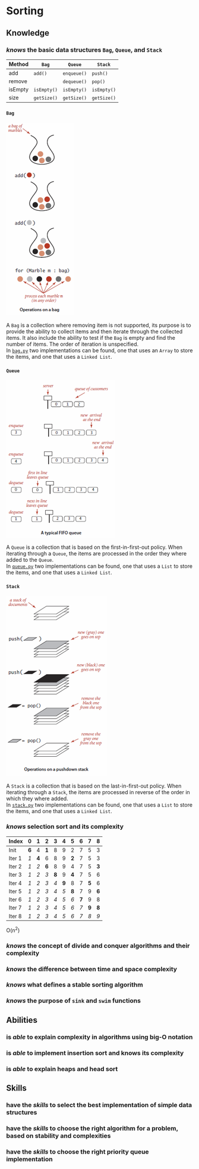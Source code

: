 # Sorting

## Knowledge

### _knows_ the basic data structures `Bag`, `Queue`, and `Stack`

| Method  | `Bag`       | `Queue`     | `Stack`     |
|---------|-------------|-------------|-------------|
| add     | `add()`     | `enqueue()` | `push()`    |
| remove  |             | `dequeue()` | `pop()`     |
| isEmpty | `isEmpty()` | `isEmpty()` | `isEmpty()` |
| size    | `getSize()` | `getSize()` | `getSize()` |

#### `Bag`

![Operations on a `Bag`](../images/Operations_on_a_bag.PNG)

A `Bag` is a collection where removing item is not supported, its purpose is to provide the ability to collect items
and then iterate through the collected items. It also include the ability to test if the `Bag` is empty and find the
number of items. The order of iteration is unspecified.  
In [`bag.py`](Implementations/bag.py) two implementations can be found, one that uses an `Array` to store the items,
and one that uses a `Linked List`.

#### `Queue`

![A typical FIFO `Queue`](../images/A_typical_FIFO_queue.PNG)

A `Queue` is a collection that is based on the first-in-first-out policy. When iterating through a `Queue`, the items
are processed in the order they where added to the `Queue`.  
In [`queue.py`](Implementations/queue.py) two implementations can be found, one that uses a `List` to store the items,
and one that uses a `Linked List`.

#### `Stack`

![Operations on a pushdown `Stack`](../images/Operations_on_a_pushdown_stack.PNG)

A `Stack` is a collection that is based on the last-in-first-out policy. When iterating through a `Stack`, the items
are processed in reverse of the order in which they where added.  
In [`stack.py`](Implementations/stack.py) two implementations can be found, one that uses a `List` to store the items,
and one that uses a `Linked List`.

### _knows_ selection sort and its complexity

| Index  |   0   |   1   |   2   |   3   |   4   |   5   |   6   |   7   |   8   |
|--------|-------|-------|-------|-------|-------|-------|-------|-------|-------|
| Init   | __6__ |   4   | __1__ |   8   |   9   |   2   |   7   |   5   |   3   |
| Iter 1 |  _1_  | __4__ |   6   |   8   |   9   | __2__ |   7   |   5   |   3   |
| Iter 2 |  _1_  |  _2_  | __6__ |   8   |   9   |   4   |   7   |   5   | __3__ |
| Iter 3 |  _1_  |  _2_  |  _3_  | __8__ |   9   | __4__ |   7   |   5   |   6   |
| Iter 4 |  _1_  |  _2_  |  _3_  |  _4_  | __9__ |   8   |   7   | __5__ |   6   |
| Iter 5 |  _1_  |  _2_  |  _3_  |  _4_  |  _5_  | __8__ |   7   |   9   | __6__ |
| Iter 6 |  _1_  |  _2_  |  _3_  |  _4_  |  _5_  |  _6_  | __7__ |   9   |   8   |
| Iter 7 |  _1_  |  _2_  |  _3_  |  _4_  |  _5_  |  _6_  |  _7_  | __9__ | __8__ |
| Iter 8 |  _1_  |  _2_  |  _3_  |  _4_  |  _5_  |  _6_  |  _7_  |  _8_  |  _9_  |

O(n<sup>2</sup>)


### _knows_ the concept of divide and conquer algorithms and their complexity

### _knows_ the difference between time and space complexity

### _knows_ what defines a stable sorting algorithm

### _knows_ the purpose of `sink` and `swim` functions

## Abilities

### is _able_ to explain complexity in algorithms using big-O notation

### is _able_ to implement insertion sort and knows its complexity

### is _able_ to explain heaps and head sort

## Skills

### have the _skills_ to select the best implementation of simple data structures

### have the _skills_ to choose the right algorithm for a problem, based on stability and complexities

### have the _skills_ to choose the right priority queue implementation
